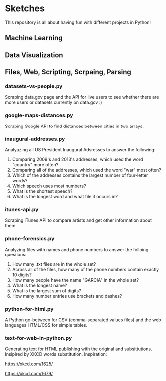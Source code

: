# Sketches  

This repository is all about having fun with different projects in Python!

## Machine Learning


## Data Visualization


## Files, Web, Scripting, Scrpaing, Parsing

### datasets-vs-people.py
Scraping data.gov page and the API for live users to see whether there are more users or datasets currently on data.gov :)

### google-maps-distances.py	
Scraping Google API to find distances between cities in two arrays. 

### inaugural-addresses.py	
Analyazing all US President Inaugural Adsresses to answer the following:
1. Comparing 2009's and 2013's addresses, which used the word "country" more often?
2. Comparing all of the addresses, which used the word "war" most often?
3. Which of the addresses contains the largest number of four-letter words? 
4. Which speech uses most numbers?
5. What is the shortest speech?
6. What is the longest word and what file it occurs in?

### itunes-api.py	 
Scraping iTunes API to compare artists and get other information about them.


### phone-forensics.py	
Analyzing files with names and phone numbers to answer the folloing questions:

1. How many .txt files are in the whole set?
2. Across all of the files, how many of the phone numbers contain exactly 10 digits? 
3. How many people have the name "GARCIA" in the whole set?
4. What is the longest name?
5. What is the largest sum of digits?
6. How many number entries use brackets and dashes?


### python-for-html.py	
A Python go-between for CSV (comma-separated values files) and the web languages HTML/CSS for simple tables.


### text-for-web-in-python.py
Generating text for HTML publishing with the original and subsittutions. Insipired by XKCD words substitution. 
Inspiration: 

https://xkcd.com/1625/

https://xkcd.com/1679/

